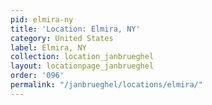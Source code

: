 ```yaml
---
pid: elmira-ny
title: 'Location: Elmira, NY'
category: United States
label: Elmira, NY
collection: location_janbrueghel
layout: locationpage_janbrueghel
order: '096'
permalink: "/janbrueghel/locations/elmira/"
---
```

